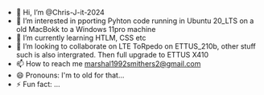 - 👋 Hi, I’m @Chris-J-it-2024
- 👀 I’m interested in pporting Pyhton code running in Ubuntu 20_LTS on a old MacBokk to a Windows 11pro machine
- 🌱 I’m currently learning HTLM, CSS etc
- 💞️ I’m looking to collaborate on LTE ToRpedo on ETTUS_210b, other stuff such is also intergrated. Then full upgrade to ETTUS X410
- 📫 How to reach me marshal1992smithers2@gmail.com
- 😄 Pronouns: I'm to old for that...
- ⚡ Fun fact: ...

<!---
Chris-J-it-2024/Chris-J-it-2024 is a ✨ special ✨ repository because its `README.md` (this file) appears on your GitHub profile.
You can click the Preview link to take a look at your changes.
--->
